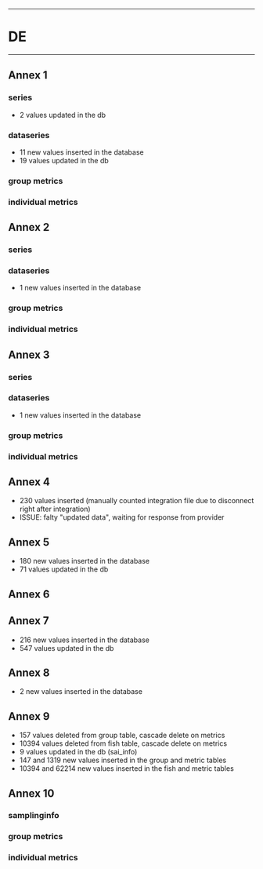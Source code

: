 -----------------------------------------------------------
# DE
-----------------------------------------------------------

## Annex 1

### series
* 2 values updated in the db
### dataseries
* 11 new values inserted in the database
* 19 values updated in the db

### group metrics


### individual metrics

## Annex 2

### series

### dataseries
*  1 new values inserted in the database


### group metrics


### individual metrics



## Annex 3

### series

### dataseries
* 1 new values inserted in the database

### group metrics


### individual metrics



## Annex 4
* 230 values inserted (manually counted integration file due to disconnect right after integration)
* ISSUE: falty "updated data", waiting for response from provider

## Annex 5
*  180 new values inserted in the database
*  71 values updated in the db


## Annex 6



## Annex 7
* 216 new values inserted in the database
* 547 values updated in the db

## Annex 8
* 2 new values inserted in the database

## Annex 9
* 157 values deleted from group table, cascade delete on metrics
* 10394 values deleted from fish table, cascade delete on metrics
* 9 values updated in the db (sai_info)
* 147 and 1319 new values inserted in the group and metric tables
* 10394 and 62214 new values inserted in the fish and metric tables

## Annex 10

### samplinginfo


### group metrics


### individual metrics

